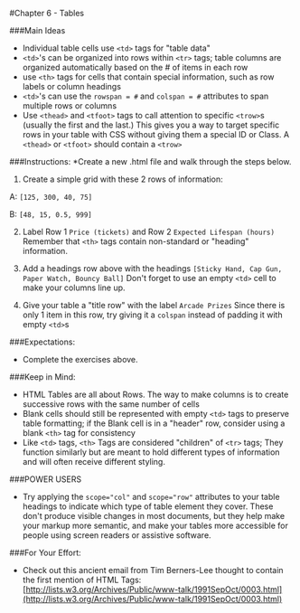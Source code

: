 #Chapter 6 - Tables

###Main Ideas
* Individual table cells use `<td>` tags for "table data"
* `<td>`'s can be organized into rows within `<tr>` tags; table columns are organized automatically based on the # of items in each row
* use `<th>` tags for cells that contain special information, such as row labels or column headings
* `<td>`'s can use the `rowspan = #` and `colspan = #` attributes to span multiple rows or columns
* Use `<thead>` and `<tfoot>` tags to call attention to specific `<trow>`s (usually the first and the last.) This gives you a way to target specific rows in your table with CSS without giving them a special ID or Class. A `<thead>` or `<tfoot>` should contain a `<trow>`


###Instructions:
*Create a new .html file and walk through the steps below.

1. Create a simple grid with these 2 rows of information:

A: `[125, 300, 40, 75]`

B: `[48, 15, 0.5, 999]`

2. Label Row 1 `Price (tickets)` and Row 2 `Expected Lifespan (hours)` Remember that `<th>` tags contain non-standard or "heading" information.

3. Add a headings row above with the headings `[Sticky Hand, Cap Gun, Paper Watch, Bouncy Ball]` Don't forget to use an empty `<td>` cell to make your columns line up.

4. Give your table a "title row" with the label `Arcade Prizes` Since there is only 1 item in this row, try giving it a `colspan` instead of padding it with empty `<td>`s

###Expectations:
- Complete the exercises above. 

###Keep in Mind:
* HTML Tables are all about Rows. The way to make columns is to create successive rows with the same number of cells
* Blank cells should still be represented with empty `<td>` tags to preserve table formatting; if the Blank cell is in a "header" row, consider using a blank `<th>` tag for consistency
* Like `<td>` tags, `<th>` Tags are considered "children" of `<tr>` tags; They function similarly but are meant to hold different types of information and will often receive different styling.

###POWER USERS
* Try applying the `scope="col"` and `scope="row"` attributes to your table headings to indicate which type of table element they cover. These don't produce visible changes in most documents, but they help make your markup more semantic, and make your tables more accessible for people using screen readers or assistive software.

###For Your Effort:
* Check out this ancient email from Tim Berners-Lee thought to contain the first mention of HTML Tags: [http://lists.w3.org/Archives/Public/www-talk/1991SepOct/0003.html](http://lists.w3.org/Archives/Public/www-talk/1991SepOct/0003.html)
